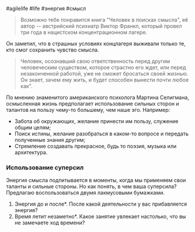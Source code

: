 #agilelife #life #энергия #смысл
>Возможно тебе понравится книга "Человек в поисках смысла", её автор -- австрийский психиатр Виктор Франкл, который провел три года в нацистском концентрационном лагере.

Он заметил, что в страшных условиях концлагеря выживали только те, кто смог сохранить чувство смысла.

> Человек, осознавший свою ответственность перед другим человеческим существом, которое страстно его ждет, или перед незаконченной работой, уже не сможет бросаться своей жизнью. Он знает, зачем ему жить, и будет способен вынести почти любое как".

По мнению знаменитого американского психолога Мартина Селигмана, осмысленная жизнь предполагает использование сильных сторон и талантов на пользу чему-то большему, чем наше эго.
Например:
* Забота об окружающих, желание принести им пользу, служение общим целям;
* Поиск истины, желание разобраться в каком-то вопросе и передать полученные знания другим;
* Стремление создавать прекрасное, будь то поэзия, музыка или архитектура.

### Использование суперсил
Энергия смысла подпитывается в моменты, когда мы применяем свои таланты и сильные стороны. Но как понять, в чем ваша суперсила?
Предлагаю воспользоваться двумя лакмусовыми бумажками.
1. Энергия до и после*. После какой деятельности у вас прибавляется энергия?
2. Время летит незаметно*. Какое занятие увлекает настолько, что вы не замечаете ход времени?
